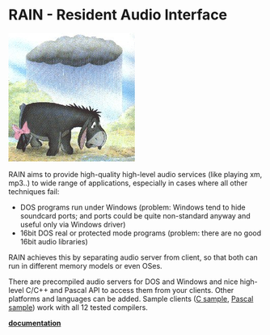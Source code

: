 # RAIN - Resident Audio Interface

![](DOC/rain.jpg?raw=true)

RAIN aims to provide high-quality high-level audio services (like playing xm, mp3..)
to wide range of applications, especially in cases where all other techniques fail:

- DOS programs run under Windows 
     (problem: Windows tend to hide soundcard ports; and ports could be quite non-standard anyway and useful only via Windows driver)
- 16bit DOS real or protected mode programs
     (problem: there are no good 16bit audio libraries)

RAIN achieves this by separating audio server from client, so that both can run in different memory models or even OSes.

There are precompiled audio servers for DOS and Windows and nice high-level C/C++ and Pascal API to access them from your clients. Other platforms and languages can be added. Sample clients 
(<a href="https://rawgit.com/StepanHrbek/RAIN/SRC/DEMO-C/PLAY.C">C sample</a>, <a href="https://rawgit.com/StepanHrbek/RAIN/SRC/DEMO-PAS/PLAY.PAS">Pascal sample</a>) work with all 12 tested compilers.

<a href="https://rawgit.com/StepanHrbek/RAIN/master/DOC/index.html">**documentation**</a>
